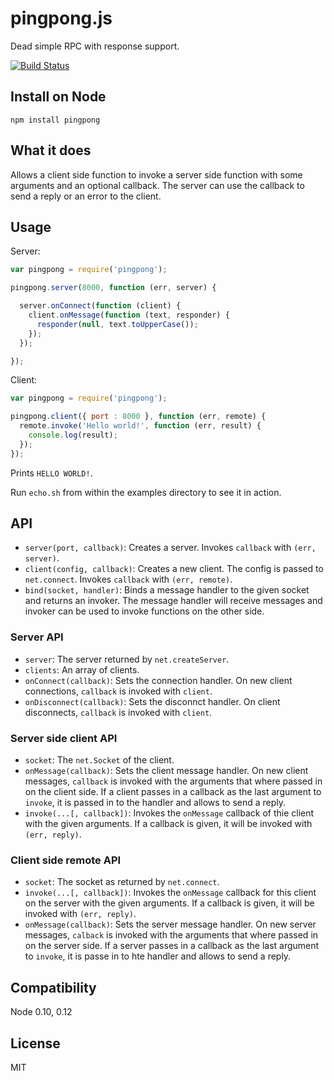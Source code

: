 # pingpong.js

Dead simple RPC with response support.

[![Build Status](https://secure.travis-ci.org/mantoni/pingpong.js.png?branch=master)](http://travis-ci.org/mantoni/pingpong.js)

## Install on Node

```
npm install pingpong
```

## What it does

Allows a client side function to invoke a server side function with some
arguments and an optional callback. The server can use the callback to send
a reply or an error to the client.

## Usage

Server:

```js
var pingpong = require('pingpong');

pingpong.server(8000, function (err, server) {

  server.onConnect(function (client) {
    client.onMessage(function (text, responder) {
      responder(null, text.toUpperCase());
    });
  });

});
```

Client:

```js
var pingpong = require('pingpong');

pingpong.client({ port : 8000 }, function (err, remote) {
  remote.invoke('Hello world!', function (err, result) {
    console.log(result);
  });
});
```

Prints `HELLO WORLD!`.

Run `echo.sh` from within the examples directory to see it in action.

## API

- `server(port, callback)`: Creates a server. Invokes `callback` with `(err,
  server)`.
- `client(config, callback)`: Creates a new client. The config is passed to
  `net.connect`. Invokes `callback` with `(err, remote)`.
- `bind(socket, handler)`: Binds a message handler to the given socket and
  returns an invoker. The message handler will receive messages and invoker can
  be used to invoke functions on the other side.

### Server API

- `server`: The server returned by `net.createServer`.
- `clients`: An array of clients.
- `onConnect(callback)`: Sets the connection handler. On new client
  connections, `callback` is invoked with `client`.
- `onDisconnect(callback)`: Sets the disconnct handler. On client disconnects,
  `callback` is invoked with `client`.

### Server side client API

- `socket`: The `net.Socket` of the client.
- `onMessage(callback)`: Sets the client message handler. On new client
  messages, `callback` is invoked with the arguments that where passed in on
  the client side. If a client passes in a callback as the last argument to
  `invoke`, it is passed in to the handler and allows to send a reply.
- `invoke(...[, callback])`: Invokes the `onMessage` callback of thie client
  with the given arguments. If a callback is given, it will be invoked with
  `(err, reply)`.

### Client side remote API

- `socket`: The socket as returned by `net.connect`.
- `invoke(...[, callback])`: Invokes the `onMessage` callback for this client
  on the server with the given arguments. If a callback is given, it will be
  invoked with `(err, reply)`.
- `onMessage(callback)`: Sets the server message handler. On new server
  messages, `calback` is invoked with the arguments that where passed in on
  the server side. If a server passes in a callback as the last argument to
  `invoke`, it is passe in to hte handler and allows to send a reply.

## Compatibility

Node 0.10, 0.12

## License

MIT
